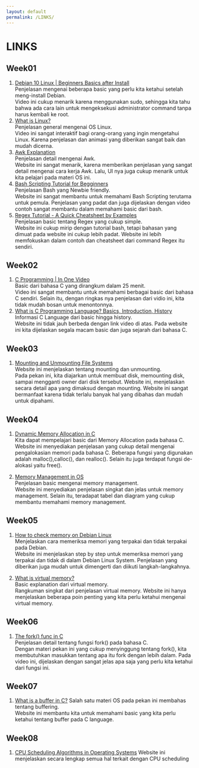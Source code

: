 ```yaml
---
layout: default
permalink: /LINKS/
---
```


# LINKS
## Week01
1. [Debian 10 Linux | Beginners Basics after Install](https://www.youtube.com/watch?v=GNCwot8byqE)<br>
Penjelasan mengenai beberapa basic yang perlu kita ketahui setelah meng-install Debian.<br>
Video ini cukup menarik karena menggunakan sudo, sehingga kita tahu bahwa ada cara lain untuk mengeksekusi administrator command tanpa harus kembali ke root.<br>
2. [What is Linux?](https://www.youtube.com/watch?v=zA3vmx0GaO8)<br>
Penjelasan general mengenai OS Linux.<br>
Video ini sangat interaktif bagi orang-orang yang ingin mengetahui Linux. Karena penjelasan dan animasi yang diberikan sangat baik dan mudah dicerna.<br>
3. [Awk Explanation](https://www.grymoire.com/Unix/Awk.html)<br>
Penjelasan detail mengenai Awk.<br>
Website ini sangat menarik, karena memberikan penjelasan yang sangat detail mengenai cara kerja Awk. Lalu, UI nya juga cukup menarik untuk kita pelajari pada materi OS ini.<br>
4. [Bash Scripting Tutorial for Begginners](https://linuxconfig.org/bash-scripting-tutorial-for-beginners)<br>
Penjelasan Bash yang Newbie friendly.<br>
Website ini sangat membantu untuk memahami Bash Scripting terutama untuk pemula. Penjelasan yang padat dan juga dijelaskan dengan video contoh sangat membantu dalam memahami basic dari bash.<br>
5. [Regex Tutorial - A Quick Cheatsheet by Examples](https://medium.com/factory-mind/regex-tutorial-a-simple-cheatsheet-by-examples-649dc1c3f285)<br>
Penjelasan basic tentang Regex yang cukup simple.<br>
Website ini cukup mirip dengan tutorial bash, tetapi bahasan yang dimuat pada website ini cukup lebih padat. Website ini lebih memfokuskan dalam contoh dan cheatsheet dari command Regex itu sendiri.<br>

## Week02
1. [C Programming | In One Video](https://www.youtube.com/watch?v=3lQEunpmtRA)<br>
Basic dari bahasa C yang dirangkum dalam 25 menit.<br>
Video ini sangat membantu untuk memahami berbagai basic dari bahasa C sendiri. Selain itu, dengan ringkas nya penjelasan dari vidio ini, kita tidak mudah bosan untuk menontonnya.<br>
2. [What is C Programming Language? Basics, Introduction, History](https://www.guru99.com/c-programming-language.html)
Informasi C Language dari basic hingga history.<br>
Website ini tidak jauh berbeda dengan link video di atas. Pada website ini kita dijelaskan segala macam basic dan juga sejarah dari bahasa C.<br>

## Week03
1. [Mounting and Unmounting File Systems](https://docs.oracle.com/cd/E19455-01/805-7228/6j6q7ueup/index.html)<br>
Website ini menjelaskan tentang mounting dan unmounting.<br>
Pada pekan ini, kita diajarkan untuk membuat disk, memounting disk, sampai mengganti owner dari disk tersebut. Website ini, menjelaskan secara detail apa yang dimaksud dengan mounting. Website ini sangat bermanfaat karena tidak terlalu banyak hal yang dibahas dan mudah untuk dipahami.<br>

## Week04
1. [Dynamic Memory Allocation in C](https://www.geeksforgeeks.org/dynamic-memory-allocation-in-c-using-malloc-calloc-free-and-realloc/)<br>
Kita dapat mempelajari basic dari Memory Allocation pada bahasa C.<br>
Website ini menyediakan penjelasan yang cukup detail mengenai pengalokasian memori pada bahasa C. Beberapa fungsi yang digunakan adalah malloc(),calloc(), dan realloc(). Selain itu juga terdapat fungsi de-alokasi yaitu free().<br>

2. [Memory Management in OS](https://www.guru99.com/os-memory-management.html)<br>
Penjelasan basic mengenai memory management.<br>
Website ini menyediakan penjelasan singkat dan jelas untuk memory management. Selain itu, teradapat tabel dan diagram yang cukup membantu memahami memory management.

## Week05
1. [How to check memory on Debian Linux](https://www.cyberciti.biz/faq/how-to-check-memory-debian-linux/)<br>
Menjelaskan cara memeriksa memori yang terpakai dan tidak terpakai pada Debian.<br>
Website ini menjelaskan step by step untuk memeriksa memori yang terpakai dan tidak di dalam Debian Linux System. Penjelasan yang diberikan juga mudah untuk dimengerti dan diikuti langkah-langkahnya.

2. [What is virtual memory?](https://techmonitor.ai/what-is/what-is-virtual-memory-4929986)<br>
Basic explanation dari virtual memory.<br>
Rangkuman singkat dari penjelasan virtual memory. Website ini hanya menjelaskan beberapa poin penting yang kita perlu ketahui mengenai virtual memory.<br>

## Week06
1. [The fork() func in C](https://www.youtube.com/watch?v=cex9XrZCU14)<br>
Penjelasan detail tentang fungsi fork() pada bahasa C.<br>
Dengan materi pekan ini yang cukup menyinggung tentang fork(), kita membutuhkan masukkan tentang apa itu fork dengan lebih dalam. Pada video ini, dijelaskan dengan sangat jelas apa saja yang perlu kita ketahui dari fungsi ini.

## Week07
1. [What is a buffer in C?](https://www.educative.io/edpresso/what-is-a-buffer-in-c)
Salah satu materi OS pada pekan ini membahas tentang buffering.<br>
Website ini membantu kita untuk memahami basic yang kita perlu ketahui tentang buffer pada C language.

## Week08
1. [CPU Scheduling Algorithms in Operating Systems](https://www.guru99.com/cpu-scheduling-algorithms.html#:~:text=CPU%20Scheduling%20is%20a%20process,the%20ready%20queue%20for%20execution.)
Website ini menjelaskan secara lengkap semua hal terkait dengan CPU scheduling

